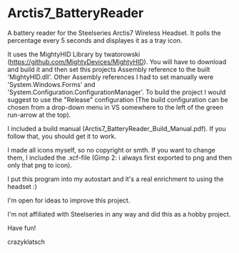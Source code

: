 # Arctis7_BatteryReader
A battery reader for the Steelseries Arctis7 Wireless Headset. It polls the percentage every 5 seconds and displayes it as a tray icon.

It uses the MightyHID Library by twatorowski (https://github.com/MightyDevices/MightyHID). You will have to download and build it and then set this projects Assembly reference to the built 'MightyHID.dll'. Other Assembly references I had to set manually were 'System.Windows.Forms' and 'System.Configuration.ConfigurationManager'.
To build the project I would suggest to use the "Release" configuration (The build configuration can be chosen from a drop-down menu in VS somewhere to the left of the green run-arrow at the top).

I included a build manual (Arctis7_BatteryReader_Build_Manual.pdf). If you follow that, you should get it to work.

I made all icons myself, so no copyright or smth. If you want to change them, I included the .xcf-file (Gimp 2: i always first exported to png and then only that png to icon).

I put this program into my autostart and it's a real enrichment to using the headset :)

I'm open for ideas to improve this project.

I'm not affiliated with Steelseries in any way and did this as a hobby project.

Have fun!

crazyklatsch
